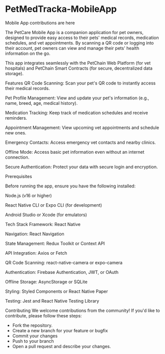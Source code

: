 # PetMedTracka-MobileApp
Mobile App contributions are here

The PetCare Mobile App is a companion application for pet owners, designed to provide easy access to their pets' medical records, medication schedules, and vet appointments. By scanning a QR code or logging into their account, pet owners can view and manage their pets' health information on the go.

This app integrates seamlessly with the PetChain Web Platform (for vet hospitals) and PetChain Smart Contracts (for secure, decentralized data storage).


Features
QR Code Scanning: Scan your pet's QR code to instantly access their medical records.

Pet Profile Management: View and update your pet's information (e.g., name, breed, age, medical history).

Medication Tracking: Keep track of medication schedules and receive reminders.

Appointment Management: View upcoming vet appointments and schedule new ones.

Emergency Contacts: Access emergency vet contacts and nearby clinics.

Offline Mode: Access basic pet information even without an internet connection.

Secure Authentication: Protect your data with secure login and encryption.

Prerequisites

Before running the app, ensure you have the following installed:

Node.js (v16 or higher)

React Native CLI or Expo CLI (for development)

Android Studio or Xcode (for emulators)

Tech Stack
Framework: React Native

Navigation: React Navigation

State Management: Redux Toolkit or Context API

API Integration: Axios or Fetch

QR Code Scanning: react-native-camera or expo-camera

Authentication: Firebase Authentication, JWT, or OAuth

Offline Storage: AsyncStorage or SQLite

Styling: Styled Components or React Native Paper

Testing: Jest and React Native Testing Library

Contributing
We welcome contributions from the community! If you'd like to contribute, please follow these steps:

- Fork the repository.
- Create a new branch for your feature or bugfix
- Commit your changes
- Push to your branch
- Open a pull request and describe your changes.
